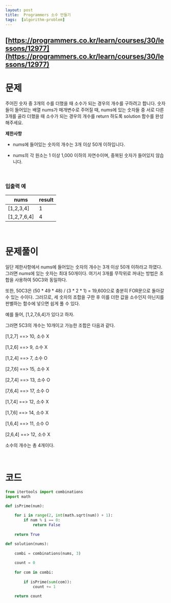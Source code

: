 ```yaml
---
layout: post
title:  Programmers 소수 만들기
tags:  [algorithm-problem]
--- 
```


## [https://programmers.co.kr/learn/courses/30/lessons/12977](https://programmers.co.kr/learn/courses/30/lessons/12977)

# 문제 
주어진 숫자 중 3개의 수를 더했을 때 소수가 되는 경우의 개수를 구하려고 합니다. 숫자들이 들어있는 배열 nums가 매개변수로 주어질 때, nums에 있는 숫자들 중 서로 다른 3개를 골라 더했을 때 소수가 되는 경우의 개수를 return 하도록 solution 함수를 완성해주세요.
&nbsp;
&nbsp;

**제한사항**
* nums에 들어있는 숫자의 개수는 3개 이상 50개 이하입니다.

* nums의 각 원소는 1 이상 1,000 이하의 자연수이며, 중복된 숫자가 들어있지 않습니다.

&nbsp;

### **입출력 예**
nums | result
---|---
[1,2,3,4] | 1
[1,2,7,6,4] | 4

&nbsp;
&nbsp;
&nbsp;

# 문제풀이
일단 제한사항에서 nums에 들어있는 숫자의 개수는 3개 이상 50개 이하라고 하였다. 그러면 nums에 있는 숫자는 최대 50개이다. 여기서 3개를 무작위로 꺼내는 방법은 조합을 사용하여 50C3와 동일하다. 

또한, 50C3은 (50 * 49 * 48) / (3 * 2 * 1) = 19,600으로 충분히 FOR문으로 돌아갈 수 있는 수이다. 그러므로, 세 숫자의 조합을 구한 후 이를 더한 값을 소수인지 아닌지를 판별하는 함수에 넣으면 쉽게 풀 수 있다.

예를 들어, [1,2,7,6,4]가 있다고 하자. 

그러면 5C3의 개수는 10개이고 가능한 조합은 다음과 같다.

[1,2,7] ==> 10, 소수 X

[1,2,6] ==> 9, 소수 X

[1,2,4] ==> 7, 소수 O

[2,7,6] ==> 15, 소수 X

[2,7,4] ==> 13, 소수 O

[7,6,4] ==> 17, 소수 O

[1,7,4] ==> 12, 소수 X

[1,7,6] ==> 14, 소수 X

[1,6,4] ==> 11, 소수 O

[2,6,4] ==> 12, 소수 X

소수의 개수는 총 4개이다.

&nbsp;
&nbsp;
&nbsp;

# 코드
~~~python
from itertools import combinations
import math

def isPrime(num):
    
    for i in range(2, int(math.sqrt(num)) + 1):
        if num % i == 0:
            return False
        
    return True

def solution(nums):
    
    combi = combinations(nums, 3)
    
    count = 0
    
    for com in combi:
        
        if isPrime(sum(com)):
            count += 1
    
    return count
~~~